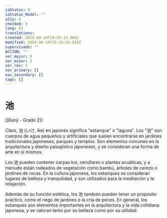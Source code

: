 ```yaml
---
iaStatus: 0
iaStatus_Model: ""
a11y: 0
checked: 0
lang: ES
translations: 
created: 2024-04-24T19:59:13.969Z
modified: 2024-06-10T15:26:26.016Z
supervisado: ""
ACCION: ""
ver_major: 0
ver_minor: 3
ver_rev: 2
nav_primary: []
nav_secondary: []
tags: []
---
```

# 池

[[Kanji - Grado 2]]

Claro, 池 (いけ, ike) en japonés significa "estanque" o "laguna". Los "池" son cuerpos de agua pequeños y artificiales que suelen encontrarse en jardines tradicionales japoneses, parques y templos. Son elementos comunes en la arquitectura y diseño paisajístico japoneses, y se consideran una forma de arte en sí mismos.

Los 池 pueden contener carpas koi, nenúfares o plantas acuáticas, y a menudo están rodeados de vegetación como bambú, árboles de cerezo o jardines de rocas. En la cultura japonesa, los estanques se consideran lugares de belleza y tranquilidad, y son utilizados para la meditación y la relajación.

Además de su función estética, los 池 también pueden tener un propósito práctico, como el riego de jardines o la cría de peces. En general, los estanques son elementos importantes en la arquitectura y la vida cotidiana japonesa, y se valoran tanto por su belleza como por su utilidad.
